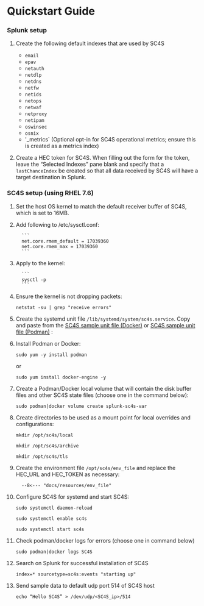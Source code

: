 # Quickstart Guide

### Splunk setup
1. Create the following default indexes that are used by SC4S
    * `email`
    * `epav`
    * `netauth`
    * `netdlp`
    * `netdns`
    * `netfw`
    * `netids`
    * `netops`
    * `netwaf`
    * `netproxy`
    * `netipam`
    * `oswinsec`
    * `osnix`
    * '_metrics` (Optional opt-in for SC4S operational metrics; ensure this is created as a metrics index)

 2. Create a HEC token for SC4S. When filling out the form for the token, leave the “Selected Indexes” pane blank and specify that a
 `lastChanceIndex` be created so that all data received by SC4S will have a target destination in Splunk.

### SC4S setup (using RHEL 7.6)
1. Set the host OS kernel to match the default receiver buffer of SC4S, which is set to 16MB.
2. Add following to /etc/sysctl.conf:
    
         ```
         net.core.rmem_default = 17039360
         net.core.rmem_max = 17039360
         ```
      
3. Apply to the kernel:
    
         ```
         sysctl -p
         ```
        
4. Ensure the kernel is not dropping packets:

    ```
    netstat -su | grep "receive errors"
    ```

5. Create the systemd unit file `/lib/systemd/system/sc4s.service`. Copy and paste from the
[SC4S sample unit file (Docker)](docker-systemd-general.md#unit-file) or [SC4S sample unit file (Podman)](podman-systemd-general.md#unit-file) :

6. Install Podman or Docker:

    ```
    sudo yum -y install podman
    ```
    or
    ```
    sudo yum install docker-engine -y
    ```

7. Create a Podman/Docker local volume that will contain the disk buffer files and other SC4S state files
(choose one in the command below):

    ```
    sudo podman|docker volume create splunk-sc4s-var
    ```
  
8. Create directories to be used as a mount point for local overrides and configurations:

    ```mkdir /opt/sc4s/local```

    ```mkdir /opt/sc4s/archive```

    ```mkdir /opt/sc4s/tls```
  
9. Create the environment file `/opt/sc4s/env_file` and replace the HEC_URL and HEC_TOKEN as necessary:

    ```
      --8<--- "docs/resources/env_file"
    ```
  
10. Configure SC4S for systemd and start SC4S:

    ```sudo systemctl daemon-reload ```

    ```sudo systemctl enable sc4s```

    ```sudo systemctl start sc4s```

  
11. Check podman/docker logs for errors (choose one in command below)

    ```
    sudo podman|docker logs SC4S
    ```
  
12. Search on Splunk for successful installation of SC4S

    ```
    index=* sourcetype=sc4s:events "starting up"
    ```
  
13. Send sample data to default udp port 514 of SC4S host

    ```
    echo “Hello SC4S” > /dev/udp/<SC4S_ip>/514
    ```
